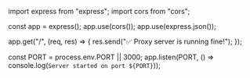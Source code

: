 import express from "express";
import cors from "cors";

const app = express();
app.use(cors());
app.use(express.json());

app.get("/", (req, res) => {
  res.send("✅ Proxy server is running fine!");
});

const PORT = process.env.PORT || 3000;
app.listen(PORT, () => console.log(`Server started on port ${PORT}`));
